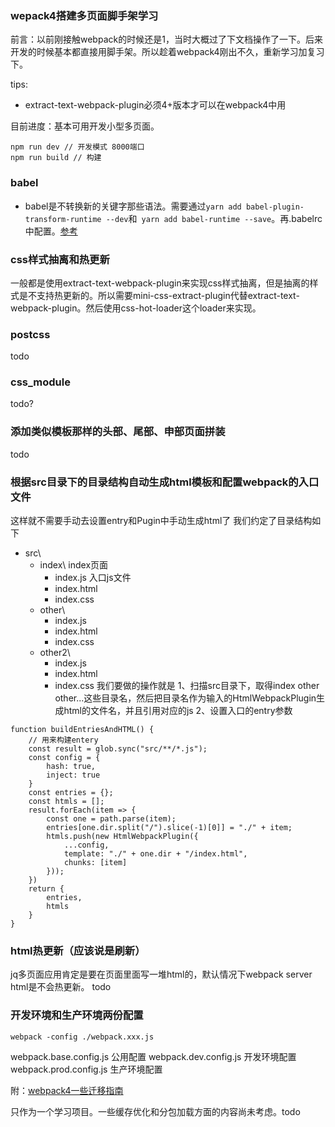 ### wepack4搭建多页面脚手架学习

前言：以前刚接触webpack的时候还是1，当时大概过了下文档操作了一下。后来开发的时候基本都直接用脚手架。所以趁着webpack4刚出不久，重新学习加复习下。


tips:
- extract-text-webpack-plugin必须4+版本才可以在webpack4中用

目前进度：基本可用开发小型多页面。
```
npm run dev // 开发模式 8000端口
npm run build // 构建
```


### babel
- babel是不转换新的关键字那些语法。需要通过```yarn add babel-plugin-transform-runtime --dev```和``` yarn add babel-runtime --save```。再.babelrc中配置。[参考](http://babeljs.io/docs/plugins/transform-runtime/)

### css样式抽离和热更新
一般都是使用extract-text-webpack-plugin来实现css样式抽离，但是抽离的样式是不支持热更新的。所以需要mini-css-extract-plugin代替extract-text-webpack-plugin。然后使用css-hot-loader这个loader来实现。

### postcss
todo

### css_module
todo?

### 添加类似模板那样的头部、尾部、申部页面拼装
todo

### 根据src目录下的目录结构自动生成html模板和配置webpack的入口文件
这样就不需要手动去设置entry和Pugin中手动生成html了
我们约定了目录结构如下
- src\
	- index\ index页面
		- index.js 入口js文件
		- index.html
		- index.css
	- other\
		- index.js
		- index.html
		- index.css
	- other2\
		- index.js
		- index.html
		- index.css
我们要做的操作就是
1、扫描src目录下，取得index other other...这些目录名，然后把目录名作为输入的HtmlWebpackPlugin生成html的文件名，并且引用对应的js
2、设置入口的entry参数
```
function buildEntriesAndHTML() {
    // 用来构建entery
    const result = glob.sync("src/**/*.js");
    const config = {
        hash: true,
        inject: true
    }
    const entries = {};
    const htmls = [];
    result.forEach(item => {
        const one = path.parse(item);
        entries[one.dir.split("/").slice(-1)[0]] = "./" + item;
        htmls.push(new HtmlWebpackPlugin({
            ...config,
            template: "./" + one.dir + "/index.html",
            chunks: [item]
        }));
    })
    return {
        entries,
        htmls
    }
}
```

### html热更新（应该说是刷新）
jq多页面应用肯定是要在页面里面写一堆html的，默认情况下webpack server html是不会热更新。
todo

### 开发环境和生产环境两份配置
```
webpack -config ./webpack.xxx.js
```
webpack.base.config.js 公用配置
webpack.dev.config.js 开发环境配置
webpack.prod.config.js 生产环境配置

附：[webpack4一些迁移指南](https://github.com/dwqs/blog/issues/60)

只作为一个学习项目。一些缓存优化和分包加载方面的内容尚未考虑。todo


